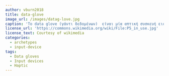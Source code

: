 ```yaml
---
author: vburn2018
title: data-glove
image_url: /images/datag-love.jpg
caption: 'Το data glove (γάντι δεδομένων)  είναι μία απτική συσκευή εισόδου. Με ενσωματωμένους αισθητήρες, ανιχνεύεται η θέση των δακτύλων του χρήστη. Οι εντολές προς το συνδεδεμένο λογισμικό, δίνονται με «χειρονομίες» όπως, κλειστή γροθιά, ανοικτή  παλάμη, δείξιμο με τον δείκτη του χεριού κλπ. Σε συνδυασμό με συσκευή ανίχνευσης της κίνησης του χεριού (hand-tracker), γίνεται εφικτή η αναγνώριση του περισσότερων καταστάσεων-χειρονομιών που κάνουν τη διάδραση πιο φυσική, όπως ο προσανατολισμός του χεριού, η θέση του στο χώρο κλπ. Ο χρήστης θα πρέπει αρχικά να εκπαιδευτεί ως προς τις χειρονομίες που αναγνωρίζονται αυτόματα ως εντολές από το σύστημα ή να δημιουργήσει δικές του. Το data glove  καθιστά εφικτή την ανάπτυξη εξειδικευμένων εφαρμογών όπως η αναγνώριση νοηματικής γλώσσας και η εκτέλεση και διεύθυνση μουσικών έργων.'
license_url: 'https://commons.wikimedia.org/wiki/File:P5_in_use.jpg'
license_text: Courtesy of wikimedia
categories:
  - archetypes
  - input-device
tags:
  - Data gloves
  - Input devices
  - Haptic
---
```

